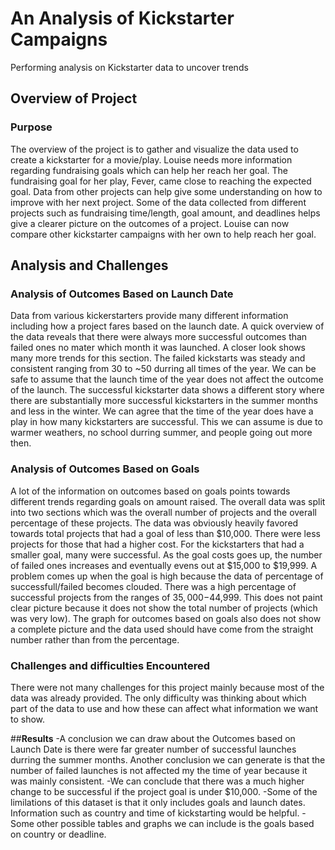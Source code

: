# An Analysis of Kickstarter Campaigns
Performing analysis on Kickstarter data to uncover trends

## **Overview of Project**
### Purpose
The overview of the project is to gather and visualize the data used to create a kickstarter for a movie/play. Louise needs more information regarding fundraising goals which can help her reach her goal. The fundraising goal for her play, Fever, came close to reaching the expected goal. Data from other projects can help give some understanding on how to improve with her next project. Some of the data collected from different projects such as fundraising time/length, goal amount, and deadlines helps give a clearer picture on the outcomes of a project. Louise can now compare other kickstarter campaigns with her own to help reach her goal.

## **Analysis and Challenges**
### Analysis of Outcomes Based on Launch Date
Data from various kickerstarters provide many different information including how a project fares based on the launch date. A quick overview of the data reveals that there were always more successful outcomes than failed ones no mater which month it was launched. A closer look shows many more trends for this section. The failed kickstarts was steady and consistent ranging from 30 to ~50 durring all times of the year. We can be safe to assume that the launch time of the year does not affect the outcome of the launch. The successful kickstarter data shows a different story where there are substantially more successful kickstarters in the summer months and less in the winter. We can agree that the time of the year does have a play in how many kickstarters are successful. This we can assume is due to warmer weathers, no school durring summer, and people going out more then.
### Analysis of Outcomes Based on Goals
A lot of the information on outcomes based on goals points towards different trends regarding goals on amount raised. The overall data was split into two sections which was the overall number of projects and the overall percentage of these projects. The data was obviously heavily favored towards total projects that had a goal of less than $10,000. There were less projects for those that had a higher cost. For the kickstarters that had a smaller goal, many were successful. As the goal costs goes up, the number of failed ones increases and eventually evens out at $15,000 to $19,999. A problem comes up when the goal is high because the data of percentage of successfull/failed becomes clouded. There was a high percentage of successful projects from the ranges of $35,000-$44,999. This does not paint clear picture because it does not show the total number of projects (which was very low). The graph for outcomes based on goals also does not show a complete picture and the data used should have come from the straight number rather than from the percentage.
### Challenges and difficulties Encountered
There were not many challenges for this project mainly because most of the data was already provided. The only difficulty was thinking about which part of the data to use and how these can affect what information we want to show. 

##**Results**
-A conclusion we can draw about the Outcomes based on Launch Date is there were far greater number of successful launches durring the summer months. Another conclusion we can generate is that the number of failed launches is not affected my the time of year because it was mainly consistent. 
-We can conclude that there was a much higher change to be successful if the project goal is under $10,000.
-Some of the limilations of this dataset is that it only includes goals and launch dates. Information such as country and time of kickstarting would be helpful.
-Some other possible tables and graphs we can include is the goals based on country or deadline.
